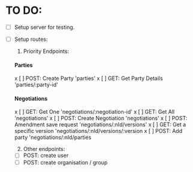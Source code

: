 # TO DO:

- [ ] Setup server for testing.

- [ ] Setup routes:

  1. Priority Endpoints:

  #### Parties
  x [ ] POST: Create Party 'parties'
  x [ ] GET: Get Party Details 'parties/:party-id'

  #### Negotiations
  x [ ] GET: Get One 'negotiations/:negotiation-id'
  x [ ] GET: Get All 'negotiations'
  x [ ] POST: Create Negotiation 'negotiations'
  x [ ] POST: Amendment save request 'negotiations/:nId/versions'
  x [ ] GET: Get a specific version 'negotiations/:nId/versions/:version
  x [ ] POST: Add party 'negotiations/:nId/parties

  2. Other endpoints:

  - [ ] POST: create user
  - [ ] POST: create organisation / group
